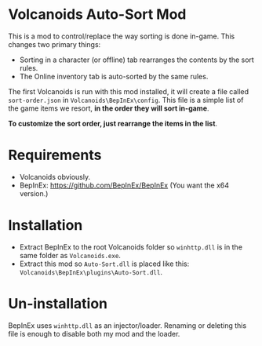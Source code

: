﻿# Volcanoids Auto-Sort Mod
This is a mod to control/replace the way sorting is done in-game.
This changes two primary things:
- Sorting in a character (or offline) tab rearranges the contents by the sort rules.
- The Online inventory tab is auto-sorted by the same rules.

The first Volcanoids is run with this mod installed, it will create a file called `sort-order.json` in `Volcanoids\BepInEx\config`.
This file is a simple list of the game items we resort, **in the order they will sort in-game**.

**To customize the sort order, just rearrange the items in the list**.

# Requirements
- Volcanoids obviously.
- BepInEx: https://github.com/BepInEx/BepInEx (You want the x64 version.)

# Installation
- Extract BepInEx to the root Volcanoids folder so `winhttp.dll` is in the same folder as `Volcanoids.exe`.
- Extract this mod so `Auto-Sort.dll` is placed like this: `Volcanoids\BepInEx\plugins\Auto-Sort.dll`.

# Un-installation
BepInEx uses `winhttp.dll` as an injector/loader. Renaming or deleting this file is enough to disable both my mod and the loader.